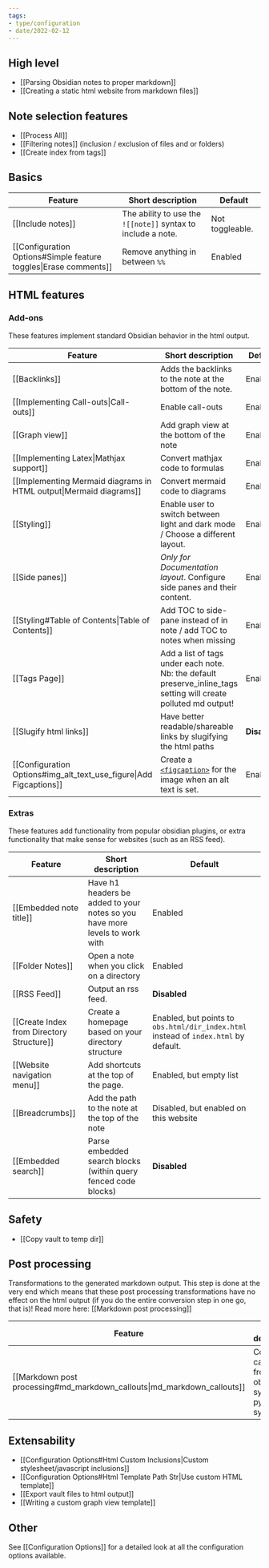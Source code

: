```yaml
---
tags:
- type/configuration
- date/2022-02-12
---
```


## High level
- [[Parsing Obsidian notes to proper markdown]]
- [[Creating a static html website from markdown files]]

## Note selection features
- [[Process All]]
- [[Filtering notes]] (inclusion / exclusion of files and or folders)
- [[Create index from tags]]

## Basics
| Feature | Short description | Default |
| ------- | ----------------- | ------- |
| [[Include notes]] | The ability to use the `![[note]]` syntax to include a note. | Not toggleable. |
| [[Configuration Options#Simple feature toggles\|Erase comments]] | Remove anything in between `%%` | Enabled |

## HTML features
### Add-ons
These features implement standard Obsidian behavior in the html output.

| Feature | Short description | Default |
| ------- | ----------------- | ------- |
| [[Backlinks]] | Adds the backlinks to the note at the bottom of the note. | Enabed |
| [[Implementing Call-outs\|Call-outs]] | Enable call-outs | Enabled |
| [[Graph view]] | Add graph view at the bottom of the note | Enabled |
| [[Implementing Latex\|Mathjax support]] | Convert mathjax code to formulas | Enabled |
| [[Implementing Mermaid diagrams in HTML output\|Mermaid diagrams]] | Convert mermaid code to diagrams | Enabled |
| [[Styling]] | Enable user to switch between light and dark mode / Choose a different layout. | Enabled |
| [[Side panes]] | *Only for Documentation layout*. Configure side panes and their content. | Enabled |
| [[Styling#Table of Contents\|Table of Contents]] | Add TOC to side-pane instead of in note / add TOC to notes when missing | Enabled |
| [[Tags Page]] | Add a list of tags under each note. Nb: the default preserve_inline_tags setting will create polluted md output! | Enabled |
| [[Slugify html links]] | Have better readable/shareable links by slugifying the html paths | **Disabled** |
| [[Configuration Options#img_alt_text_use_figure\|Add Figcaptions]] | Create a [`<figcaption>`](https://developer.mozilla.org/en-US/docs/Web/HTML/Element/figcaption) for the image when an alt text is set. | Enabled |

### Extras
These features add functionality from popular obsidian plugins, or extra functionality that make sense for websites (such as an RSS feed).

| Feature | Short description | Default |
| ------- | ----------------- | ------- |
| [[Embedded note title]] | Have h1 headers be added to your notes so you have more levels to work with | Enabled |
| [[Folder Notes]] | Open a note when you click on a directory | Enabled |
| [[RSS Feed]] | Output an rss feed. | **Disabled** |
| [[Create Index from Directory Structure]] | Create a homepage based on your directory structure | Enabled, but points to `obs.html/dir_index.html` instead of `index.html` by default. |
| [[Website navigation menu]] | Add shortcuts at the top of the page. | Enabled, but empty list |
| [[Breadcrumbs]] | Add the path to the note at the top of the note | Disabled, but enabled on this website |
| [[Embedded search]] | Parse embedded search blocks (within query fenced code blocks) | **Disabled** |

## Safety
- [[Copy vault to temp dir]]

## Post processing
Transformations to the generated markdown output. This step is done at the very end which means that these post processing transformations have no effect on the html output (if you do the entire conversion step in one go, that is)! Read more here: [[Markdown post processing]]

| Feature | Short description | Default |
| ------- | ----------------- | ------- |
| [[Markdown post processing#md_markdown_callouts\|md_markdown_callouts]] | Convert callouts from obsidian syntax to py block syntax | Disabled |

## Extensability
- [[Configuration Options#Html Custom Inclusions|Custom stylesheet/javascript inclusions]]
- [[Configuration Options#Html Template Path Str|Use custom HTML template]]
- [[Export vault files to html output]]
- [[Writing a custom graph view template]]

## Other
See [[Configuration Options]] for a detailed look at all the configuration options available.
